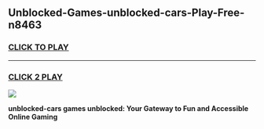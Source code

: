 
## Unblocked-Games-unblocked-cars-Play-Free-n8463
<h3>
<a href="https://premium76.site?title=unblocked-cars&ref=20M">CLICK TO PLAY</a></h3>
<hr>

<h3>
<a href="https://premium76.site?title=unblocked-cars&ref=20M">CLICK 2 PLAY</a>
  
</h3>

<a href="https://premium76.site?title=unblocked-cars&ref=19M"><img src="https://clearcache.store/games.png"></a>


**unblocked-cars games unblocked: Your Gateway to Fun and Accessible Online Gaming**
